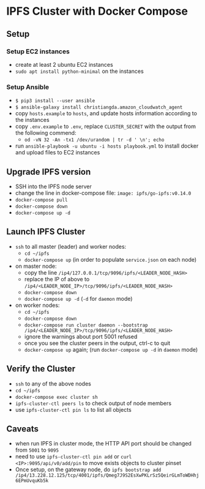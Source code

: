 # IPFS Cluster with Docker Compose

## Setup

### Setup EC2 instances

- create at least 2 ubuntu EC2 instances
- `sudo apt install python-minimal` on the instances

### Setup Ansible

- `$ pip3 install --user ansible`
- `$ ansible-galaxy install christiangda.amazon_cloudwatch_agent`
- copy `hosts.example` to `hosts`, and update hosts information according to the instances
- copy `.env.example` to `.env`, replace `CLUSTER_SECRET` with the output from the following commend:
  - `od -vN 32 -An -tx1 /dev/urandom | tr -d ' \n'; echo`
- run `ansible-playbook -u ubuntu -i hosts playbook.yml` to install docker and upload files to EC2 instances

## Upgrade IPFS version

- SSH into the IPFS node server
- change the line in docker-compose file: `image: ipfs/go-ipfs:v0.14.0`
- `docker-compose pull`
- `docker-compose down`
- `docker-compose up -d`

## Launch IPFS Cluster

- `ssh` to all master (leader) and worker nodes:
  - `cd ~/ipfs`
  - `docker-compose up` (in order to populate `service.json` on each node)
- on master node:
  - copy the line `/ip4/127.0.0.1/tcp/9096/ipfs/<LEADER_NODE_HASH>`
  - replace the IP of above to `/ip4/<LEADER_NODE_IP>/tcp/9096/ipfs/<LEADER_NODE_HASH>`
  - `docker-compose down`
  - `docker-compose up -d` (`-d` for `daemon` mode)
- on worker nodes:
  - `cd ~/ipfs`
  - `docker-compose down`
  - `docker-compose run cluster daemon --bootstrap /ip4/<LEADER_NODE_IP>/tcp/9096/ipfs/<LEADER_NODE_HASH>`
  - ignore the warnings about port 5001 refused
  - once you see the cluster peers in the output, ctrl-c to quit
  - `docker-compose up` again; (run `docker-compose up -d` in `daemon` mode)

## Verify the Cluster

- `ssh` to any of the above nodes
- `cd ~/ipfs`
- `docker-compose exec cluster sh`
- `ipfs-cluster-ctl peers ls` to check output of node members
- use `ipfs-cluster-ctl pin ls` to list all objects

## Caveats

- when run IPFS in cluster mode, the HTTP API port should be changed from `5001` to `9095`
- need to use `ipfs-cluster-ctl pin add` or `curl <IP>:9095/api/v0/add/pin` to move exists objects to cluster pinset
- Once setup, on the gateway node, do `ipfs bootstrap add /ip4/13.228.12.125/tcp/4001/ipfs/Qmeg7J9S2EsXwPKLrSz5QeirGLmToWDHhj6EPmUvquKb5k`
